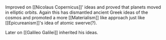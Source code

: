 Improved on [[Nicolaus Copernicus]]' ideas and proved that planets moved in elliptic orbits. Again this has dismantled ancient Greek ideas of the cosmos and promoted a more [[Materialism]] like approach just like [[Epicureanism]]'s idea of atomic swerve(?). 

Later on [[Galileo Galilei]] inherited his ideas.